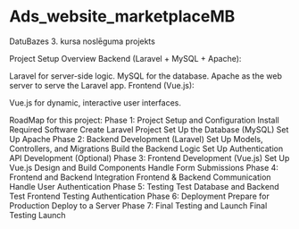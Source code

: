 # Ads_website_marketplaceMB
DatuBazes 3. kursa noslēguma projekts

Project Setup Overview
Backend (Laravel + MySQL + Apache):

Laravel for server-side logic.
MySQL for the database.
Apache as the web server to serve the Laravel app.
Frontend (Vue.js):

Vue.js for dynamic, interactive user interfaces.


RoadMap for this project: 
Phase 1: Project Setup and Configuration
Install Required Software
Create Laravel Project
Set Up the Database (MySQL)
Set Up Apache
Phase 2: Backend Development (Laravel)
Set Up Models, Controllers, and Migrations
Build the Backend Logic
Set Up Authentication
API Development (Optional)
Phase 3: Frontend Development (Vue.js)
Set Up Vue.js
Design and Build Components
Handle Form Submissions
Phase 4: Frontend and Backend Integration
Frontend & Backend Communication
Handle User Authentication
Phase 5: Testing
Test Database and Backend
Test Frontend
Testing Authentication
Phase 6: Deployment
Prepare for Production
Deploy to a Server
Phase 7: Final Testing and Launch
Final Testing
Launch
